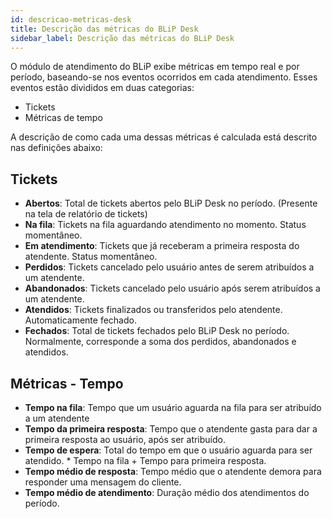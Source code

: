 ```yaml
---
id: descricao-metricas-desk
title: Descrição das métricas do BLiP Desk
sidebar_label: Descrição das métricas do BLiP Desk
---
```


O módulo de atendimento do BLiP exibe métricas em tempo real e por período, baseando-se nos eventos ocorridos em cada atendimento. Esses eventos estão divididos em duas categorias:

* Tickets
* Métricas de tempo

A descrição de como cada uma dessas métricas é calculada está descrito nas definições abaixo:

## Tickets

* **Abertos**: Total de tickets abertos pelo BLiP Desk no período. (Presente na tela de relatório de tickets)
* **Na fila**: Tickets na fila aguardando atendimento no momento. Status momentâneo.
* **Em atendimento**: Tickets que já receberam a primeira resposta do atendente. Status momentâneo.
* **Perdidos**: Tickets cancelado pelo usuário antes de serem atribuídos a um atendente.
* **Abandonados**: Tickets cancelado pelo usuário após serem atribuídos a um atendente.
* **Atendidos**: Tickets finalizados ou transferidos pelo atendente. Automaticamente fechado.
* **Fechados**: Total de tickets fechados pelo BLiP Desk no período. Normalmente, corresponde a soma dos perdidos, abandonados e atendidos. 


## Métricas - Tempo

* **Tempo na fila**: Tempo que um usuário aguarda na fila para ser atribuído a um atendente
* **Tempo da primeira resposta**: Tempo que o atendente gasta para dar a primeira resposta ao usuário, após ser atribuído.
* **Tempo de espera**: Total do tempo em que o usuário aguarda para ser atendido. * Tempo na fila + Tempo para primeira resposta.
* **Tempo médio de resposta**: Tempo médio que o atendente demora para responder uma mensagem do cliente.
* **Tempo médio de atendimento**: Duração médio dos atendimentos do período.
